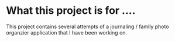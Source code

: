 # What this project is for ....

This project contains several attempts of a journaling / family photo organzier application that I have been working on.

